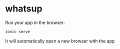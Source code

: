 # whatsup


Run your app in the browser:

`ionic serve`

It will automatically open a new browser with the app